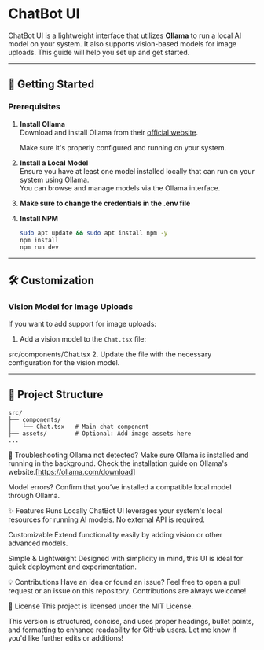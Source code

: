 # ChatBot UI

ChatBot UI is a lightweight interface that utilizes **Ollama** to run a local AI model on your system. It also supports vision-based models for image uploads. This guide will help you set up and get started.

---

## 🚀 Getting Started

### Prerequisites

1. **Install Ollama**  
   Download and install Ollama from their [official website](https://ollama.com/download).  
   
   Make sure it's properly configured and running on your system.

2. **Install a Local Model**  
   Ensure you have at least one model installed locally that can run on your system using Ollama.  
   You can browse and manage models via the Ollama interface.
3. **Make sure to change the credentials in the .env file**
4. **Install NPM**
   ```bash
   sudo apt update && sudo apt install npm -y
   npm install
   npm run dev
   ```


---

## 🛠 Customization

### Vision Model for Image Uploads

If you want to add support for image uploads:  

1. Add a vision model to the `Chat.tsx` file:  

src/components/Chat.tsx
2. Update the file with the necessary configuration for the vision model.

---

## 📂 Project Structure

```plaintext
src/
├── components/
│   └── Chat.tsx   # Main chat component
├── assets/        # Optional: Add image assets here
...
```

🧰 Troubleshooting
Ollama not detected?
Make sure Ollama is installed and running in the background. Check the installation guide on Ollama's website.[https://ollama.com/download]

Model errors?
Confirm that you’ve installed a compatible local model through Ollama.

✨ Features
Runs Locally
ChatBot UI leverages your system's local resources for running AI models. No external API is required.

Customizable
Extend functionality easily by adding vision or other advanced models.

Simple & Lightweight
Designed with simplicity in mind, this UI is ideal for quick deployment and experimentation.

💡 Contributions
Have an idea or found an issue? Feel free to open a pull request or an issue on this repository. Contributions are always welcome!

📜 License
This project is licensed under the MIT License.

This version is structured, concise, and uses proper headings, bullet points, and formatting to enhance readability for GitHub users. Let me know if you'd like further edits or additions!
